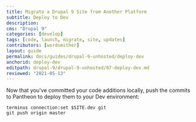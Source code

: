 ```yaml
---
title: Migrate a Drupal 9 Site from Another Platform
subtitle: Deploy to Dev
description: 
cms: "Drupal 9"
categories: [develop]
tags: [code, launch, migrate, site, updates]
contributors: [wordsmither]
layout: guide
permalink: docs/guides/drupal-9-unhosted/deploy-dev
anchorid: deploy-dev
editpath: drupal-9/drupal-9-unhosted/07-deploy-dev.md
reviewed: "2021-05-13"
---
```


Now that you've committed your code additions locally, push the commits to Pantheon to deploy them to your Dev environment:

```bash{promptUser: user}
terminus connection:set $SITE.dev git
git push origin master
```
